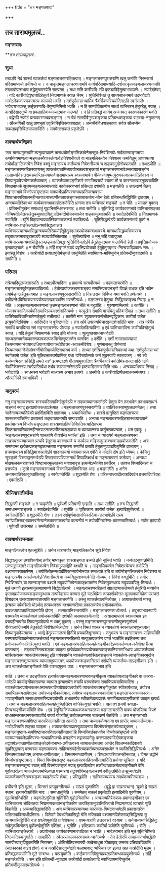 +++
title = "०१ मङ्गलवादः"

+++


## तत्र ताराथमूलत्वं..

**मङ्गलवादः**

***तत्र ताराथमूलत्वं..*

### सुधा

तथाऽपि नेदं शास्त्रं व्याकर्तव्यं मङ्गलाचरणरहितत्वात् । मङ्गलाचरणपुरःसराणि खलु कर्माणि निरन्तरायं परिसमाप्यन्ते प्रचीयन्ते च । न चाकृतमङ्गलाचरणानामपि कार्यपरिसमाप्त्यादि-दर्शनात्कृतमङ्गलाचरणनामपि तदभावोपलम्भान्न तद्धेतुत्वमस्येति साम्प्रतम् । तथा सति कारीर्यादे-रपि वृष्ट्यादिहेतुत्वाभावापत्तेः । स्यादेदतेवम् । यदि कारीर्यादेर्वृष्ट्यादिहेतुत्वं निष्प्रमाणकं स्यान्न चैवम् । श्रुतिनिश्चिते तु साध्यसाधनभावे तदभावेऽपि भावोऽनेककारणकत्वस्य कल्पको भवति । दर्शपूर्णमासाभ्यामिव त्रैवर्णिकपरिचर्यादिनाऽपि स्वर्गप्राप्तेः । भावेऽप्यभावस्तु कर्तृकरणादि-वैगुण्यनिमित्तो भवति । न हि सामग्रीवैकल्येन साध्यं व्यभिचरन् हेतुरहेतुः स्यात् । कर्त्रादिसाद्गुण्ये वा प्रबलप्रतिबन्धकसद्भावः कल्प्यते । न हि प्रतिबद्धं कार्यम् अजनयत् कारणमकारणं भवति । वह्नेरपि स्फोटं प्रत्यकारणत्वप्रसङ्गात् । न चैवं सामग्रीवैगुण्यशङ्कया प्रतिबन्धशङ्कया वाऽस्या-ननुष्ठानम् । औत्सर्गिकी खलु प्राणभृतां प्रवृत्तिर्निवृत्तिस्त्वपवादात् । अन्यथैवंविधशङ्कायाः सर्वत्र सौलभ्येन सकलप्रवृत्तिविलयापातादिति । सममेतत्सकलं प्रकृतेऽपि ।

### वाक्यार्थचन्द्रिका

‘तत्र ताराथमूलत्वमि’त्यनुव्याख्याने ताराथयोर्माङ्गलिकत्वेनैतत्सूत्र-निवेशितयोः सर्वशास्त्राङ्गतायाः कथयिष्यमाणत्वान्मङ्गलस्यैवाकर्तव्यत्वेऽनिवेशनीयत्वे वा माङ्गलिकत्वेन निवेशस्य कथयितुम् अशक्यतया तयोर्माङ्गलिकत्वेन निवेशं वक्तुं मङ्गलस्य कर्तव्यत्वं निवेशनीयत्वं च शङ्कामुखेनोपपादयति ॥ तथाऽपीति ॥ मङ्गलाचरणरहितस्याप्यस्तु व्याकर्तव्यत्वमित्यप्रयोजकत्वशङ्कायां मङ्गलाचरणाभावेऽन्तरायप्रसङ्गेन तत्साध्यनिरन्तरायसमाप्तिप्रचयाभावेनासमाप्तस्य स्वरूपाभावेन वीर्यवत्त्वायुष्मत्पुरुषकत्वप्रचयादिहीनस्य च शिष्यानुपादेयत्वेनाकर्तव्यत्वात् । व्याकर्तव्यताऽङ्गीकारे समाप्तिप्रचयौ स्यातां तौ च कारणाभावादनुपपन्नाविति विपक्षबाधकं सूचयन्मङ्गलसमाप्त्यादेः कार्यकारणभावं प्रसिध्द्या दर्शयति ॥ मङ्गलेति ॥ उपलक्षणं चैतन् मङ्गलाभावे विघ्नोपसंसृष्टतया वाक्यार्थेऽप्रतिपत्त्यन्यथाप्रतिपत्त्यापत्त्या शिष्टाचारपरिपालनहीनतयाऽनाप्तप्रणीतत्वप्रसङ्गाच्चाव्याकर्तव्य-त्वेन हेतोः प्रतिबन्धसिद्धिरिति द्रष्टव्यम् । अन्वयव्यतिरेकाभ्यां कार्यकारणभावग्रहोऽनयोरिति भ्रान्त्या तत्र व्यभिचारं शङ्कते ॥ न चेति ॥ साम्प्रतं युक्तम् । प्रतिबन्दीमुखेन समाधातुं गूढाभिसन्धिरुत्तरमाह ॥ तथा सतीति ॥ श्रुतिसिद्धे कार्यकारणभावे व्यभिचारशङ्का नोन्मिषतीत्येतत्सहेतुकमुपपादयितुं प्रतिबन्दीमोचनव्याजेन शङ्कामुत्थापयति ॥ स्यादेतदेवमिति ॥ निष्प्रमाणकं स्यादिति ॥ श्रुतिं विहायान्वयव्यतिरेकमात्रकल्प्यं स्यादित्यर्थः । श्रुतिसिद्धत्वेऽपि कार्यकारणभावे कुतो न व्यभिचार-शङ्केत्यतोऽन्यथासिद्धत्वात्तत्र व्यभिचारस्यान्यथासिद्धान्वयव्यतिरेकयोर्हेतुहेतुमद्भावप्रयोजकत्वाभावस्ये-वान्यथासिद्धव्यभिचारस्य तद्बाधकाभावादुत्पन्नाऽपि साऽप्रयोजिकेत्याह ॥ श्रुतीत्यादिना ॥ ननु तर्हि यत्प्रयुक्ता व्यभिचारस्यान्यथासिद्धिस्तच्छङ्काप्रतिबद्धः श्रुतिनिश्चितोऽपि हेतुहेतुमद्भावः फलार्थिनो हेतौ न प्रवृत्तिप्रयोजक इत्याशङ्कते ॥ न चैवमिति ॥ तर्हि मङ्गलेऽप्ययं प्रवृत्तिप्रयोजको हेतुहेतुमद्भाव-निश्चयादिप्रकारः समः । इयांस्तु विशेषः । कारीर्यादौ प्रत्यक्षश्रुतिर्मङ्गले त्वनुमितेति स्वाभिप्राय-माविष्कुर्वन् प्रतिबन्दीमुपपादयति ॥ सममिति ॥

### परिमल

तत्रेत्यादिमूलमवतारयति ॥ तथाऽपीत्यादिना ॥ प्रामाण्ये सत्यपीत्यर्थः ॥ मङ्गलाचरणेति ॥ मङ्गलाचारपूर्वमकृतत्वादित्यर्थः । हेतोरप्रयोजकत्वमाशङ्क्य समाप्तिप्रचयभङ्गो विपक्षे बाधक इति भावेन तयोर्मङ्गलहेतुकत्वमाह ॥ मङ्गलाचरणपुरस्सराणीति ॥ निरन्तरायं निर्विघ्नं यथा भवति तथेत्यर्थः । प्रचीयन्तेऽविच्छिन्नपारम्पर्यरूपसम्प्रदायवन्ति भवन्तीत्यर्थः । मङ्गलस्य हेतुत्वा-सिद्धिमाशङ्क्य निराह ॥ न चेति ॥ अकृतमङ्गलाचरणानां कृतमङ्गलाचरणानां चेति च बहुव्रीहिः । पुरुषाणामित्यर्थः ॥ कार्येति । भोजनपचनादिकार्यपरिसमाप्तिप्रचयदर्शनादित्यर्थः । परमुखेन समाधिं वाचयितुं प्रतिबन्दीमाह ॥ तथा सतीति ॥ व्यतिरेकादिव्यभिचारेणाहेतुत्वे सतीत्यर्थः । कारीरी नाम ‘शुष्यत्सस्यसंजीवनवृद्धिकामः कारीर्या यजेत’ इत्युक्तेष्टिविशेषः । आदिपदेन च पुत्रेष्ट्यादिः । तत्र अपि उक्तव्यभिचारद्वयदर्शनादिति भावः । तत्र परेणैव समाधिं वाचयित्वा समं मङ्गलाचरणेऽ-पीत्याह ॥ स्यादेतदित्यादिना ॥ एवं व्यभिचारादिना कारीर्यादेरहेतुत्वं स्यात् । यदि हेतुत्वं निष्प्रमाणकं स्याद् इति योजना । श्रुत्युक्तसाधनाभावेऽपि साध्यसत्त्वमनेककारणकत्वकल्पकमित्येतद्दृष्टान्तेन व्यनक्ति ॥ दर्शेति । दर्शो नामामावास्यायां क्रियमाणमाग्नेययागदधियागपयोयागरूपेष्टित्रय-रूपकर्मविशेषः । पूर्णमासस्तु पौर्णमायां क्रियमाणमाग्नेयोपांश्वग्नीषोमीयाख्येष्टित्रयाख्यं कर्म । ताभ्यां दर्शत्रिकपूर्णमासत्रिकाभ्यां यथा ‘दर्शपूर्णमासाभ्यां स्वर्गकामो यजेत’ इति श्रुतिबलात्स्वर्गप्राप्तिर् यथा ‘परिचर्यात्मकं कर्म शूद्रस्यापि स्वभावजम् । स्वे स्वे कर्मण्यभिरतः संसिद्धिं लभते नरः’ इत्यष्टादशे गीतायामुक्तदिशा त्रैवर्णिकपरिचर्यातीर्थस्नानदानादिनाऽपि त्रैवर्णिकेतरस्य स्वर्गप्राप्तिर्यथा तथैव कारणान्तरेणाऽपि वृष्ट्यादिसम्भवादिति भावः । अन्वयव्यभिचारं निराह ॥ भावेऽपीति ॥ साधनस्य भावेऽपि साध्यस्य अभाव इत्यर्थः ॥ अस्येति ॥ कारीर्यादिश्रौतसाधनस्येत्यर्थः । औत्सर्गिकी स्वाभाविकी ।

### यादुपत्यं

ननु मङ्गलाचरणस्य शास्त्रपरिसमाप्तिहेतुत्वेऽपि न तद्य्वाख्यानकरणेऽपि हेतुता येन तदभावेन तदभावसाधनं सङ्गतं स्याद् इत्यप्रयोजकताऽत्रेत्याह ॥ मङ्गलाचरणपुरस्सराणीति ॥ व्यतिरेकस्याप्युपलक्षणमेतत् । तथा चानेनान्वयव्यतिरेकौ प्रदर्शिताविति ज्ञातव्यम् । अयमभिसन्धिः । शास्त्रे ह्यनुष्ठितं मङ्गलाचरणं शास्त्रसमाप्तिमिव प्रचयरूपं तद्य्वाख्यानमपि सम्पादयति । अन्यथा मङ्गलाचरणरहितशास्त्रव्याख्याने प्रवर्तमानस्य विघ्नोपसंसृष्टतया शास्त्रार्थाप्रतिपत्तिविप्रतिपत्त्यादिप्राप्त्या शिष्टाचारपरिपालनहीनतयाऽनाप्तप्रणीतत्वशङ्कया च व्याख्यानस्य कर्तुमशक्यत्वात् । अत एवाहुः । ‘मङ्गलाचरणपुरःसराणि शास्त्राणि वीर्यवन्ति भवन्ति’ इति । तथा च व्याख्येये मङ्गलाचरणस्य तत्प्रचयरूपव्याख्यानं प्रत्यपि हेतुतया कारणाभावे च कार्यस्य शङ्कितुमशक्यत्वान्नाप्रयोजकतेति । अत्र समाप्यन्त इत्येतत्प्रसङ्गदृष्टान्ततया मङ्गलस्य समाप्तिं प्रत्यपि हेतुतामुपपादयितुमिति ज्ञातव्यम् । प्रचयशब्दस्य प्रसिद्धिमात्रपरत्वेऽपि शास्त्रप्रचयो व्याख्यानरूप एवेति न कोऽपि दोष इति ध्येयम् । केचित्तु सूत्रकृतो विघ्नाद्यसम्भवेऽपि शिष्टाचारपरिपालनार्थं शिष्यशिक्षार्थं वा मङ्गलाचरणं कर्तव्यम् । अन्यथा मोक्षफलकमहाशास्त्रे शिष्टाभारमुल्लङ्घ्य भगवान्प्रवृत्त इत्यन्येऽप्येवमेव प्रवर्तेरन् । ततश्च विघ्नादिमत्त्वं च प्रसज्येत । कुतो मङ्गलाचरणाभावे विघ्नादिप्रसक्तिरित्यत आह ॥ मङ्गलेति ॥ अनेन अन्वयव्यतिरेकावुक्तावित्याहुः ॥ स्वर्गप्राप्तेरिति ॥ शूद्रस्येति शेषः । परिसमाप्त्यादीत्यत्रादिपदेन प्रचयादिपरिग्रहः । एवमग्रेऽपि ।

### श्रीनिवासतीर्थीया

सिद्धान्ती शङ्कते ॥ न चाकृतेति ॥ पूर्वपक्षी प्रतिबन्दीं गृण्हाति ॥ तथा सतीति ॥ तत्र सिद्धान्ती समाधानमाशङ्कते ॥ स्यादेतदेवमिति ॥ श्रुतीति ॥ ‘वृष्टिकामः कारीर्या यजेत’ इत्यादिश्रुतीत्यर्थः ॥ स्वर्गप्राप्तेरिति ॥ शूद्रस्येति शेषः । तस्य दर्शपूर्णमासानधिकारित्वा-त्तदभावेऽपि तस्य स्वर्गप्राप्तिसद्भावात्स्वर्गस्यानेककारणकत्वमेव कल्पनीयं न तयोर्व्यभिचारेणा-कारणत्वमित्यर्थः । सर्वत्र कृष्यादौ । पूर्वपक्षी उत्तरमाह ॥ सममेतदिति ॥

### वाक्यार्थरत्नमाला

माङ्गलिकत्वेन एतत्सूत्रेति । अनेन ताराथयोर् माङ्गलिकत्वेन सूत्रे निवेशं

सिद्धवत्कृत्य तथाविधयोस् तयोर् भाष्यकृता शास्त्राङ्गता उच्यते इति सूचितं भवति । नन्वेतदनुपपन्नमिति उत्तरमूलावतारे माङ्गलिकत्वेन निवेशमुपपाद्येति वक्ष्यति च । माङ्गलिकत्वेन निवेशस्येत्यत्र तयोरिति वक्ष्यमाणस्याकर्षणम् । तयोरित्येतन्मध्यदीपिकान्यायेनोभयत्र सम्बध्यते इति वा तयोर्माङ्गलिकत्वेन निवेशस्य च मङ्गलस्यैव अकर्तव्यत्वेऽनिवेशनीयत्वे वा कथयितुमशक्यत्वेनेति योज्यम् । निवेशं वक्तुमिति । तयोर् निवेशितयोर् या शास्त्राङ्गता वक्ष्यते तदुपयोगित्वेनाकाङ्क्षाक्रमेण निवेशमुपस्थाप्य तदुपपादयितु-मित्यर्थः । मूले तथापि इत्यस्यानुत्तमप्रामाण्ये सिद्धेऽपीत्यर्थः । मङ्गलाचरणरहितत्वं साक्षादव्याकर्तव्यत्वे हेतुरिति मन्वानेन कृतामप्रयोजकत्वशङ्कामुत्थाप्य तत्परिहाराय परम्परा मूले याऽभिप्रेता तत्प्रदर्शकोत्तर-मूलवाक्याभिप्रेतां परम्परां विशदयन् उत्तरवाक्यमवतारयति मङ्गलाचरणेति । अस्तु व्याकर्तव्यत्वमित्येतत् । अव्याकर्तव्यत्वं मास्तु इत्यस्य पर्यवसितो योऽर्थस् तत्कथनरूपं वक्ष्यमाणरीत्या प्रकारान्तरेण प्रयोजकत्वोप-पादकव्याघातप्रतिपादनायेति ज्ञेयम् । तत्साध्यनिरन्तरायेति । मङ्गलाचरणसाध्येत्यर्थः । तदुभयाभावस्यापि परम्परयैव व्याकर्तव्यत्वं प्रयोजकत्वमिति दर्शयति असमाप्तस्येत्यादि । अत्रासमाप्तत्वं स्वरूपाभाव इव प्रचयहीनत्वमेव शिष्यानुपादेयत्वे न वक्तुं युक्तम् । परन्तु मङ्गलाचरणपुरःसराणीत्युत्तरमूलोक्तं वीर्यवत्वादिकमपि हेतुकोटौ निवेशितमित्यदोषः । अनेन विमतं शास्त्रं न व्याकर्तव्यं स्वरूपलाभशून्यत्वात् शिष्यानुपादेयत्वाच्च । आद्ये हेतुरसमाप्तत्वं द्वितीये प्रचयादिशून्यत्वम् । तदुभयत्र च मङ्गलाचरण-राहित्यमिति परम्पराप्रतिपादनेनाव्याकर्तव्यत्वं मङ्गलाचरणरहितत्वे सत्युक्तप्रकारेण प्राप्तं भवतीति तद्रहितस्य तत्र प्रयोजकत्वोपपत्तिरित्युक्तं भवति । एवं मङ्गलाचरणराहित्यरूपहेत्वङ्गीकारेऽव्याकर्तव्यत्व-स्यैवोक्तरीत्या प्राप्तत्वात् । तदभावास्तित्वशङ्का व्याहता इत्येवंप्रकारेणाप्रयोजकत्वशङ्कानिरासमभिधाय अव्याकर्तव्यत्वं मास्त्वित्यस्य व्याकर्तव्यत्वमस्तु इति पर्यवसानेन व्याकर्तव्यत्वास्तित्वशङ्कने व्याकर्तव्य-त्वाङ्गीकारमुखेन मङ्गलाचरणशून्यत्वस्य व्याघातमुपपादयन् अप्रयोजकशङ्कानिरासं दर्शयति व्याकर्तव्य-ताऽङ्गीकार इति । अत्र व्याकर्तव्यताङ्गीकारे वेति वाशब्दयुक्तः पाठः । मङ्गलाचरणाभाव इति

वर्तते । तस्य च तदङ्गीकार इत्यर्थकत्वान्मङ्गलाचरणाभावमङ्गीकृत्य व्याकर्तव्यत्वाङ्गीकारे वा कारणा-भावेऽपि कार्याङ्गीकारापत्त्या व्याघात इत्याशयेन तत्रापि परम्परोक्ता समाप्तिप्रचयावित्यादिना । व्याकर्तव्यत्वप्रयोजकलब्धस्वरूपत्वशिष्योपादेयत्वयोरपि व्याकर्तव्यत्वमङ्गीकुर्वता स्वीकार्यत्वात्, तयोश्च समाप्तिप्रचयसापेक्षतया तयोरप्यङ्गीकार्यत्वात्, तयोश्च मङ्गलाचरणकार्यत्वान् मङ्गलाचरणरूपकारणा-भावाङ्गीकारे तत्साध्यसमाप्तिप्रचययोरपि अभावस्यैव स्वीकर्तव्यत्वप्राप्तेः समाप्तिप्रचयाङ्गीकारो व्याहत इत्यर्थः । तथा च मङ्गलाचरणराहित्यरूपहेतूच्छित्तिरेव बाधिकेत्युक्तं भवति । अत एव प्रचयौ स्याता-मित्यत्राङ्गीकार्याविति शेषः । एवं हेतूच्छित्तिरूपबाधककथनपरतया मङ्गलाचरणेति वाक्यं योजयित्वा विपक्षे बाधकान्तरकथनपरतयाऽपीदं वाक्यं योजयितुं तत्रोपलक्षणमाह उपलक्षणं चैतदिति । अत्र मङ्गलाभावे मङ्गलाचरणरूपशिष्टाचारपरिपालनहीनता आयाति । तथा चाव्याकर्तव्यताया एव प्राप्तेर् अव्याकर्तव्यत्वा-भावोऽस्त्विति शङ्का व्याहता । अव्याकर्तव्यताप्राप्त्युपपादनाय विघ्नोपसंसृष्टतयेत्याद्युक्तम् । मङ्गलानुष्ठान-रूपशिष्टाचारपरिपालनहीनतायां हि विघ्ननिवर्तकाभावेन विघ्नोपसंसृष्टत्वे सति व्याख्यानकालेऽप्रतिपत्त्य-न्यथाप्रतिपत्त्योः प्रसङ्गेन तद्वाक्यप्रणेतुः करणपाटवादिदोषशङ्कया तद्वाक्येऽनाप्तप्रणीतत्वशङ्कोदयेनानाप्त-प्रणीतत्वस्य चाव्याकर्तव्यतया आप्तेर् विप्रलम्भकादिवाक्ये सुप्रसिद्धत्वात् परम्परया मङ्गलाचरण-राहित्यरूपहेतोरव्याकर्तव्यत्वरूपसाध्येन न व्याप्तिसिद्धिरित्यर्थः । अनेन विमतमव्याकर्तव्यम् अनाप्त-प्रणीतत्वात् । विमतमनाप्तप्रणीतम् । शिष्टाचापरिपालनहीनत्वात् । विमतं तद्धीनं विघ्नोपसंसृष्टत्वात् । विमतं विघ्नोपसंसृष्टं मङ्गलाचरणरहितप्रणीतत्वादिति प्रयोगाः सूचिताः । यदि मङ्गलाचरणशून्यं स्यात् तर्हि विघ्नोपसंसृष्टं स्याद् इत्यादिरूपेण तर्कोऽवाव्याकर्तव्यताङ्गीकारे वेति पूर्वोक्तरीत्या व्याकर्तव्यत्वमभिलषता परम्परया तदुपयोगिमङ्गलाचरणं स्वीकृतमिति तच्छून्यत्वेऽपि व्याकर्तव्यतास्तित्वशङ्का व्याहतेत्यपि ज्ञेयम् । प्रसिद्ध्येति । खल्वित्यव्ययस्य तदर्थकत्वमित्याशयः ।

प्रचीयन्ते इति मूलम् । विस्तारं प्राप्न्नुवन्तीत्यर्थः । सांप्रतं युक्तमिति । (युद्धे द्वा सांप्रतस्थान) ‘युक्ते द्वे सांप्रतं स्थान’ इत्यमरोक्तेरिति भावः । समाधातुमिति । सममेतत् सकलं प्रकृतेऽपि इत्यादिनेति पूरणीयम् । गूढाभिसन्धिरिति । मङ्गलेऽनुमिता श्रुतिरिति गूढोऽभिसन्धिः । अन्वयव्यतिरेकरूप-प्रमाणाङ्गीकार एव व्यभिचारस्य चोदिततया निष्प्रमाणकत्वानङ्गीकारेण तत्परिहारानुपपत्तिरित्यतो निष्प्रमाणपदं व्याचष्टे श्रुतिं विहायेति । अन्यथासिद्धत्वादिति । अत्र व्यभिचारस्यान्यथा कारणता-विघटनाभावेऽपि प्रकारान्तरेण घटितत्वादित्यर्थोऽभिमतः । विशेषणे वैयर्थ्यमेकासिद्धौ चेति भक्तिपादे वक्ष्यमाणविशेषणाद्यसिद्धिरूपा तु अन्यथासिद्धिरिति नञः प्रश्लेषयुक्तेति प्रागेवोक्तम् । एवमन्यत्रापि तत्तदवसरे वक्ष्यामः । अनेनान्यथासिद्धिहेतुः सहेतुकमित्येतत् पूर्वोक्तहेतुरिति दर्शितम् । श्रुतीति । वृष्टिकामः कारीर्या यजेतेति श्रुतीत्यर्थः । सेति । व्यभिचारशङ्केत्यर्थः । अप्रयोजका कार्यकारणाभावघटिका न भवति । भावेऽप्यभाव इति मूले श्रुतिनिश्चिते त्वित्यादिकमनुवर्तते । सामग्रीति । स्वेतरसकलकारणसमव-धानेत्यर्थः । तेन हेतोरपि सामग्रयन्तर्भावाद्धेतोः सामग्रीत्याद्यपियुक्तमिति निरस्तम् । औचितीतिवत्सामग्री-शब्देसाधुतां टीकाकृद् उत्तरत्र प्रतिपादयिष्यति । (सप्रकारको वाऽत्र ज्ञेयः) न च कर्त्रादिसाद्गुण्येऽपि फलाभावाद् व्यभिचार एव इत्यत आह कर्त्रादीति मूलम् । प्रतिबद्धकारणमिति मूले सम्बन्धः । यत्प्रयुक्तेति । कर्तृकरणादिवैगुण्यप्रबलप्रतिबन्धकप्रयुक्तेत्यर्थः । तर्हि मङ्गलेऽपीति । सम इति प्रतिबन्दी-मुपादाय कारीर्यादौ प्रत्यक्षेत्यादि स्वाभिप्रायमाविष्कुर्वन् प्रतिबन्दीमुपपादयतीत्यर्थः ।

